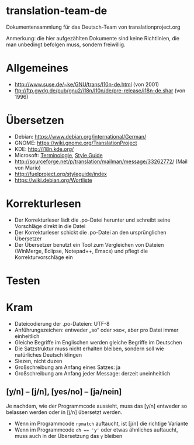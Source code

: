 # translation-team-de

Dokumentensammlung für das Deutsch-Team von translationproject.org

Anmerkung: die hier aufgezählten Dokumente sind keine Richtlinien, die man unbedingt befolgen muss, sondern freiwillig.

# Allgemeines

* http://www.suse.de/~ke/GNU/trans/l10n-de.html (von 2001)
* ftp://ftp.gwdg.de/pub/gnu2/i18n/l10n/de/pre-release/i18n-de.shar (von 1996)

# Übersetzen

* Debian: https://www.debian.org/international/German/
* GNOME: https://wiki.gnome.org/TranslationProject
* KDE: http://i18n.kde.org/
* Microsoft: [Terminologie](http://www.microsoft.com/Language/en-US/Terminology.aspx), [Style Guide](http://www.microsoft.com/Language/en-US/StyleGuides.aspx)
* http://sourceforge.net/p/translation/mailman/message/33262772/ (Mail von Mario)
* http://fuelproject.org/styleguide/index
* https://wiki.debian.org/Wortliste

# Korrekturlesen

* Der Korrekturleser lädt die .po-Datei herunter und schreibt seine Vorschläge direkt in die Datei
* Der Korrekturleser schickt die .po-Datei an den ursprünglichen Übersetzer
* Der Übersetzer benutzt ein Tool zum Vergleichen von Dateien (WinMerge, Eclipse, Notepad++, Emacs) und pflegt die Korrekturvorschläge ein

# Testen

# Kram

* Dateicodierung der .po-Dateien: UTF-8
* Anführungszeichen: entweder „so“ oder »so«, aber pro Datei immer einheitlich
* Gleiche Begriffe im Englischen werden gleiche Begriffe im Deutschen
* Die Satzstruktur muss nicht erhalten bleiben, sondern soll wie natürliches Deutsch klingen
* Siezen, nicht duzen
* Großschreibung am Anfang eines Satzes: ja
* Großschreibung am Anfang jeder Message: derzeit uneinheitlich

## [y/n] – [j/n], [yes/no] – [ja/nein]

Je nachdem, wie der Programmcode aussieht, muss das [y/n] entweder so belassen werden oder in [j/n] übersetzt werden.

* Wenn im Programmcode `rpmatch` auftaucht, ist [j/n] die richtige Variante
* Wenn im Programmcode `ch == 'y'` oder etwas ähnliches auftaucht, muss auch in der Übersetzung das `y` bleiben
